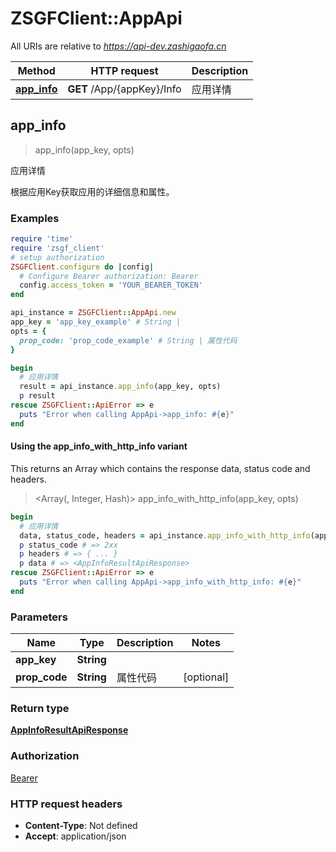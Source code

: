 # ZSGFClient::AppApi

All URIs are relative to *https://api-dev.zashigaofa.cn*

| Method | HTTP request | Description |
| ------ | ------------ | ----------- |
| [**app_info**](AppApi.md#app_info) | **GET** /App/{appKey}/Info | 应用详情 |


## app_info

> <AppInfoResultApiResponse> app_info(app_key, opts)

应用详情

根据应用Key获取应用的详细信息和属性。

### Examples

```ruby
require 'time'
require 'zsgf_client'
# setup authorization
ZSGFClient.configure do |config|
  # Configure Bearer authorization: Bearer
  config.access_token = 'YOUR_BEARER_TOKEN'
end

api_instance = ZSGFClient::AppApi.new
app_key = 'app_key_example' # String | 
opts = {
  prop_code: 'prop_code_example' # String | 属性代码
}

begin
  # 应用详情
  result = api_instance.app_info(app_key, opts)
  p result
rescue ZSGFClient::ApiError => e
  puts "Error when calling AppApi->app_info: #{e}"
end
```

#### Using the app_info_with_http_info variant

This returns an Array which contains the response data, status code and headers.

> <Array(<AppInfoResultApiResponse>, Integer, Hash)> app_info_with_http_info(app_key, opts)

```ruby
begin
  # 应用详情
  data, status_code, headers = api_instance.app_info_with_http_info(app_key, opts)
  p status_code # => 2xx
  p headers # => { ... }
  p data # => <AppInfoResultApiResponse>
rescue ZSGFClient::ApiError => e
  puts "Error when calling AppApi->app_info_with_http_info: #{e}"
end
```

### Parameters

| Name | Type | Description | Notes |
| ---- | ---- | ----------- | ----- |
| **app_key** | **String** |  |  |
| **prop_code** | **String** | 属性代码 | [optional] |

### Return type

[**AppInfoResultApiResponse**](AppInfoResultApiResponse.md)

### Authorization

[Bearer](../README.md#Bearer)

### HTTP request headers

- **Content-Type**: Not defined
- **Accept**: application/json

